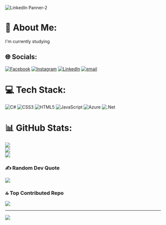 ![LinkedIn Panner-2](https://github.com/user-attachments/assets/10f59e09-777d-4b0c-b5eb-eb3155df84a2)

# 💫 About Me:
I'm currently studying<br> 


## 🌐 Socials:
[![Facebook](https://img.shields.io/badge/Facebook-%231877F2.svg?logo=Facebook&logoColor=white)](https://facebook.com/https://www.facebook.com/share/1ARDrP51Er/) [![Instagram](https://img.shields.io/badge/Instagram-%23E4405F.svg?logo=Instagram&logoColor=white)](https://instagram.com/https://www.instagram.com/abdelrhmannasr755/) [![LinkedIn](https://img.shields.io/badge/LinkedIn-%230077B5.svg?logo=linkedin&logoColor=white)](https://linkedin.com/in/www.linkedin.com/in/Abdelrhman-Nasr) [![email](https://img.shields.io/badge/Email-D14836?logo=gmail&logoColor=white)](mailto:abdelrhmannasr200@gmail.com) 

# 💻 Tech Stack:
![C#](https://img.shields.io/badge/c%23-%23239120.svg?style=for-the-badge&logo=csharp&logoColor=white) ![CSS3](https://img.shields.io/badge/css3-%231572B6.svg?style=for-the-badge&logo=css3&logoColor=white) ![HTML5](https://img.shields.io/badge/html5-%23E34F26.svg?style=for-the-badge&logo=html5&logoColor=white) ![JavaScript](https://img.shields.io/badge/javascript-%23323330.svg?style=for-the-badge&logo=javascript&logoColor=%23F7DF1E) ![Azure](https://img.shields.io/badge/azure-%230072C6.svg?style=for-the-badge&logo=microsoftazure&logoColor=white) ![.Net](https://img.shields.io/badge/.NET-5C2D91?style=for-the-badge&logo=.net&logoColor=white)
# 📊 GitHub Stats:
![](https://github-readme-stats.vercel.app/api?username=AbdelrhmanNasr-dev&theme=dark&hide_border=false&include_all_commits=false&count_private=false)<br/>
![](https://nirzak-streak-stats.vercel.app/?user=AbdelrhmanNasr-dev&theme=dark&hide_border=false)<br/>
![](https://github-readme-stats.vercel.app/api/top-langs/?username=AbdelrhmanNasr-dev&theme=dark&hide_border=false&include_all_commits=false&count_private=false&layout=compact)

### ✍️ Random Dev Quote
![](https://quotes-github-readme.vercel.app/api?type=horizontal&theme=radical)

### 🔝 Top Contributed Repo
![](https://github-contributor-stats.vercel.app/api?username=AbdelrhmanNasr-dev&limit=5&theme=dark&combine_all_yearly_contributions=true)

---
[![](https://visitcount.itsvg.in/api?id=AbdelrhmanNasr-dev&icon=0&color=1)](https://visitcount.itsvg.in)

<!-- Proudly created with GPRM ( https://gprm.itsvg.in ) -->
